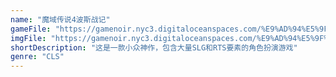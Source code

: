 ```yaml
---
name: "魔域传说4波斯战记"
gameFile: "https://gamenoir.nyc3.digitaloceanspaces.com/%E9%AD%94%E5%9F%9F%E4%BC%A0%E8%AF%B44%E6%B3%A2%E6%96%AF%E6%88%98%E8%AE%B0/fq4.zip"
imgFile: "https://gamenoir.nyc3.digitaloceanspaces.com/%E9%AD%94%E5%9F%9F%E4%BC%A0%E8%AF%B44%E6%B3%A2%E6%96%AF%E6%88%98%E8%AE%B0/original.webp"
shortDescription: "这是一款小众神作，包含大量SLG和RTS要素的角色扮演游戏"
genre: "CLS"
---
```

